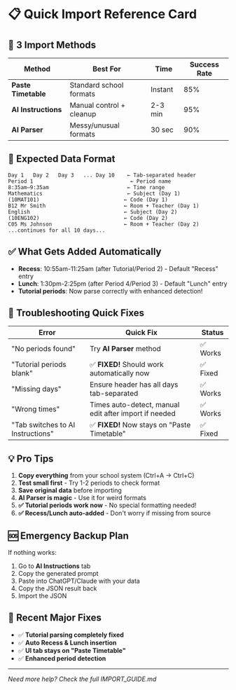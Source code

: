 # 📋 Quick Import Reference Card

## 🚀 3 Import Methods

| Method | Best For | Time | Success Rate |
|--------|----------|------|--------------|
| **Paste Timetable** | Standard school formats | Instant | 85% |
| **AI Instructions** | Manual control + cleanup | 2-3 min | 95% |
| **AI Parser** | Messy/unusual formats | 30 sec | 90% |

## 📝 Expected Data Format

```
Day 1	Day 2	Day 3	...	Day 10    ← Tab-separated header
Period 1                               ← Period name
8:35am–9:35am                         ← Time range
Mathematics                           ← Subject (Day 1)
(10MAT101)                           ← Code (Day 1)  
B12 Mr Smith                         ← Room + Teacher (Day 1)
English                              ← Subject (Day 2)
(10ENG102)                           ← Code (Day 2)
C05 Ms Johnson                       ← Room + Teacher (Day 2)
...continues for all 10 days...
```

## ✅ What Gets Added Automatically

- **Recess**: 10:55am-11:25am (after Tutorial/Period 2) - Default "Recess" entry
- **Lunch**: 1:30pm-2:25pm (after Period 4/Period 3) - Default "Lunch" entry
- **Tutorial periods**: Now parse correctly with enhanced detection!

## 🔧 Troubleshooting Quick Fixes

| Error | Quick Fix | Status |
|-------|-----------|---------|
| "No periods found" | Try **AI Parser** method | ✅ Works |
| "Tutorial periods blank" | ✅ **FIXED!** Should work automatically now | ✅ Fixed |
| "Missing days" | Ensure header has all days tab-separated | ✅ Works |
| "Wrong times" | Times auto-detect, manual edit after import if needed | ✅ Works |
| "Tab switches to AI Instructions" | ✅ **FIXED!** Now stays on "Paste Timetable" | ✅ Fixed |

## 💡 Pro Tips

1. **Copy everything** from your school system (Ctrl+A → Ctrl+C)
2. **Test small first** - Try 1-2 periods to check format
3. **Save original data** before importing
4. **AI Parser is magic** - Use it for weird formats
5. **✅ Tutorial periods work now** - No special formatting needed!
6. **✅ Recess/Lunch auto-added** - Don't worry if missing from source

## 🆘 Emergency Backup Plan

If nothing works:
1. Go to **AI Instructions** tab
2. Copy the generated prompt
3. Paste into ChatGPT/Claude with your data
4. Copy the JSON result back
5. Import the JSON

## 🎯 Recent Major Fixes
- ✅ **Tutorial parsing completely fixed**
- ✅ **Auto Recess & Lunch insertion**  
- ✅ **UI tab stays on "Paste Timetable"**
- ✅ **Enhanced period detection**

---
*Need more help? Check the full IMPORT_GUIDE.md*

